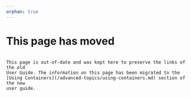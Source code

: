 ```yaml
---
orphan: true
---
```


# This page has moved

```{attention}

This page is out-of-date and was kept here to preserve the links of the old
User Guide. The information on this page has been migrated to the
[Using Containers](/advanced-topics/using-containers.md) section of the new
user guide.
```
